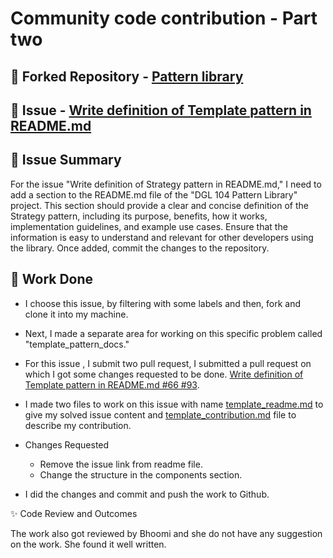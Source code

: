 # Community code contribution - Part two

## 🌟 Forked Repository - [Pattern library](https://github.com/BasranS/pattern-library/tree/template_pattern_docs/patterns)

## 🌟 Issue - [Write definition of Template pattern in README.md ](https://github.com/nic-dgl104-winter-2024/pattern-library/pull/93/files)

## 🌟 Issue Summary

For the issue "Write definition of Strategy pattern in README.md," I need to add a section to the README.md file of the "DGL 104 Pattern Library" project. This section should provide a clear and concise definition of the Strategy pattern, including its purpose, benefits, how it works, implementation guidelines, and example use cases. Ensure that the information is easy to understand and relevant for other developers using the library. Once added, commit the changes to the repository.

## 🌟 Work Done

* I choose this issue, by filtering with some labels and then, fork and clone it into my machine.

* Next, I made a separate area for working on this specific problem called "template_pattern_docs."

* For this issue , I submit two pull request, I submitted a pull request on which I got some changes requested to be done. [Write definition of Template pattern in README.md #66 #93](https://github.com/nic-dgl104-winter-2024/pattern-library/pull/93).

* I made two files to work on this issue with name [template_readme.md](https://github.com/nic-dgl104-winter-2024/pattern-library/pull/93/files#diff-fc543987130c346630fe834fd3665f2e4054ae913cb445652c08d6e671e9486c) to give my solved issue content and [template_contribution.md](https://github.com/nic-dgl104-winter-2024/pattern-library/pull/93/files#diff-34d4e62b0c453609a0363b1016d4053e4e2747de1fa63e17f64f2d0250a9a883) file to describe my contribution.

* Changes Requested 
   * Remove the issue link from readme file.
   * Change the structure in the components section.

* I did the changes and commit and push the work to Github.

✨ Code Review and Outcomes

The work also got reviewed by Bhoomi and she do not have any suggestion on the work. She found it well written.






